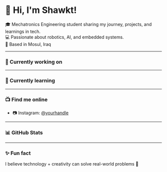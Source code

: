 # 👋 Hi, I'm Shawkt!
🎓 Mechatronics Engineering student sharing my journey, projects, and learnings in tech.  
💻 Passionate about robotics, AI, and embedded systems.  
📍 Based in Mosul, Iraq  

---

### 🔭 Currently working on
---

### 🌱 Currently learning
---

### 📺 Find me online
- 📷 Instagram: [@yourhandle]([https://instagram.com/yourhandle](https://www.instagram.com/5e50n?igsh=b3Jpd2l2bDJzbnEz))  
---

### 📊 GitHub Stats
---

### ✨ Fun fact
I believe technology + creativity can solve real-world problems 🚀
